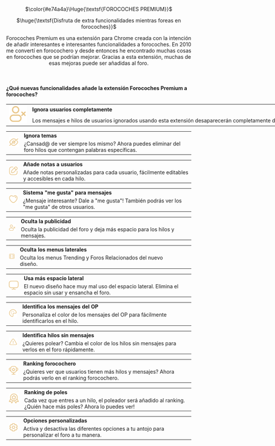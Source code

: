 <p align="center">$\color{#e74a4a}\Huge{\textsf{FOROCOCHES PREMIUM}}$ </p>
<p align="center"> $\huge{\textsf{Disfruta de extra funcionalidades mientras foreas en forocoches}}$ </p>

<p align="center">Forocoches Premium es una extensión para Chrome creada con la intención de añadir interesantes e interesantes funcionalidades a forocoches. En 2010 me convertí en forocochero y desde entonces he encontrado muchas cosas en forocoches que se podrían mejorar. Gracias a esta extensión, muchas de esas mejoras puede ser añadidas al foro. </p>
<br>

#### ¿Qué nuevas funcionalidades añade la extensión Forocoches Premium a forocoches?

<table style="width:1000px">
  <tr style="width:1000px">
    <td rowspan="2">
      <img src="https://github.com/ehtiotumolas/forocoches-premium/blob/main//static/images/features/feature-ignore-user.png" width="50"/>
    </td>
    <td>
      <b>Ignora usuarios completamente</b>
    </td>
  </tr>
  <tr>
    <td>
      Los mensajes e hilos de usuarios ignorados usando esta extensión desaparecerán completamente del foro.&ensp;&ensp;&ensp;&ensp;&nbsp;&nbsp;&nbsp;
    </td>
  </tr>
</table>

<table>
  <tr>
    <td rowspan="2">
      <img src="https://github.com/ehtiotumolas/forocoches-premium/blob/main//static/images/features/feature-ignore-thread.png" width="50"/>
    </td>
    <td>
      <b>Ignora temas</b>
    </td>
  </tr>
  <tr>
    <td>
      ¿Cansad@ de ver siempre los mismo? Ahora puedes eliminar del foro hilos que contengan palabras específicas.&nbsp;&nbsp;&nbsp;
    </td>
  </tr>
</table>

<table>
  <tr>
    <td rowspan="2">
      <img src="https://github.com/ehtiotumolas/forocoches-premium/blob/main//static/images/features/feature-notes.png" width="50"/>
    </td>
    <td>
      <b>Añade notas a usuarios</b>
    </td>
  </tr>
  <tr>
    <td>
      Añade notas personalizadas para cada usuario, fácilmente editables y accesibles en cada hilo.&emsp;&emsp;&emsp;&emsp;&emsp;&emsp;&emsp;&emsp;&ensp;&nbsp;
    </td>
  </tr>
</table>

<table>
  <tr>
    <td rowspan="2">
      <img src="https://github.com/ehtiotumolas/forocoches-premium/blob/main//static/images/features/feature-likes.png" width="50"/>
    </td>
    <td>
      <b>Sistema "me gusta" para mensajes</b>
    </td>
  </tr>
  <tr>
    <td>
      ¿Mensaje interesante? Dale a "me gusta"! También podrás ver los "me gusta" de otros usuarios.&emsp;&emsp;&emsp;&emsp;&emsp;&emsp;&emsp;&ensp;&nbsp;
    </td>
  </tr>
</table>
<table>
  <tr>
    <td rowspan="2">
      <img src="https://github.com/ehtiotumolas/forocoches-premium/blob/main//static/images/features/feature-ignore-user.png" width="50"/>
    </td>
    <td>
      <b>Oculta la publicidad</b>
    </td>
  </tr>
  <tr>
    <td>
       Oculta la publicidad del foro y deja más espacio para los hilos y mensajes.&emsp;&emsp;&emsp;&emsp;&emsp;&emsp;&emsp;&emsp;&emsp;&emsp;&emsp;&emsp;&emsp;&emsp;&emsp;&emsp;&nbsp;&nbsp;&nbsp;&nbsp;
    </td>
  </tr>
</table>

<table>
  <tr>
    <td rowspan="2">
      <img src="https://github.com/ehtiotumolas/forocoches-premium/blob/main//static/images/features/feature-hide-sidebar.png" width="50"/>
    </td>
    <td>
      <b>Oculta los menus laterales</b>
    </td>
  </tr>
  <tr>
    <td>
      Oculta los menus Trending y Foros Relacionados del nuevo diseño.&emsp;&emsp;&emsp;&emsp;&emsp;&emsp;&emsp;&emsp;&emsp;&emsp;&emsp;&emsp;&emsp;&emsp;&emsp;&emsp;&emsp;&emsp;&emsp;&emsp;&nbsp;
    </td>
  </tr>
</table>

<table>
  <tr>
    <td rowspan="2">
      <img src="https://github.com/ehtiotumolas/forocoches-premium/blob/main//static/images/features/feature-ancho-pantalla.png" width="50"/>
    </td>
    <td>
      <b>Usa más espacio lateral</b>
    </td>
  </tr>
  <tr>
    <td>
      El nuevo diseño hace muy mal uso del espacio lateral. Elimina el espacio sin usar y ensancha el foro.&emsp;&emsp;&emsp;&emsp;&emsp;&nbsp;&nbsp;&nbsp;
    </td>
  </tr>
</table>

<table>
  <tr>
    <td rowspan="2">
      <img src="https://github.com/ehtiotumolas/forocoches-premium/blob/main//static/images/features/feature-color.png" width="50"/>
    </td>
    <td>
      <b>Identifica los mensajes del OP</b>
    </td>
  </tr>
  <tr>
    <td>
      Personaliza el color de los mensajes del OP para fácilmente identificarlos en el hilo.&emsp;&emsp;&emsp;&emsp;&emsp;&emsp;&emsp;&emsp;&emsp;&emsp;&emsp;&emsp;&emsp;&nbsp;
    </td>
  </tr>
</table>

<table>
  <tr>
    <td rowspan="2">
      <img src="https://github.com/ehtiotumolas/forocoches-premium/blob/main//static/images/features/feature-thread-no-message.png" width="50"/>
    </td>
    <td>
      <b>Identifica hilos sin mensajes</b>
    </td>
  </tr>
  <tr>
    <td>
      ¿Quieres polear? Cambia el color de los hilos sin mensajes para verlos en el foro rápidamente.&emsp;&emsp;&emsp;&emsp;&emsp;&emsp;&emsp;&emsp;&nbsp;&nbsp;
    </td>
  </tr>
</table>

<table>
  <tr>
    <td rowspan="2">
      <img src="https://github.com/ehtiotumolas/forocoches-premium/blob/main//static/images/features/feature-ranking.png" width="50"/>
    </td>
    <td>
      <b>Ranking forocochero</b>
    </td>
  </tr>
  <tr>
    <td>
      ¿Quieres ver que usuarios tienen más hilos y mensajes? Ahora podrás verlo en el ranking forocochero.&emsp;&emsp;&emsp;&emsp;&nbsp;&nbsp;&nbsp;&nbsp;
    </td>
  </tr>
</table>

<table>
  <tr>
    <td rowspan="2">
      <img src="https://github.com/ehtiotumolas/forocoches-premium/blob/main//static/images/features/feature-pole.png" width="50"/>
    </td>
    <td>
      <b>Ranking de poles</b>
    </td>
  </tr>
  <tr>
    <td>
      Cada vez que entres a un hilo, el poleador será añadido al ranking. ¿Quién hace más poles? Ahora lo puedes ver! &nbsp;
    </td>
  </tr>
</table>

<table>
  <tr>
    <td rowspan="2">
      <img src="https://github.com/ehtiotumolas/forocoches-premium/blob/main//static/images/features/feature-settings.png" width="50"/>
    </td>
    <td>
      <b>Opciones personalizadas</b>
    </td>
  </tr>
  <tr>
    <td>
      Activa y desactiva las diferentes opciones a tu antojo para personalizar el foro a tu manera. &emsp;&emsp;&emsp;&emsp;&emsp;&emsp;&emsp;&emsp;&emsp;&emsp;
    </td>
  </tr>
</table>
